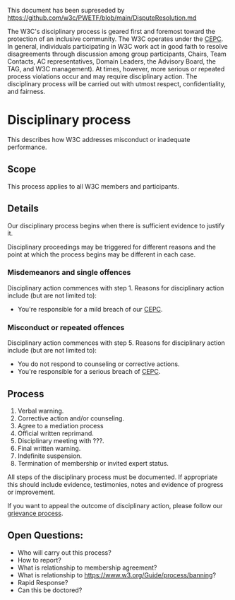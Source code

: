This document has been supreseded by https://github.com/w3c/PWETF/blob/main/DisputeResolution.md

The W3C's disciplinary process is geared first and foremost toward the protection of an inclusive community. The W3C operates under the [CEPC](https://www.w3.org/Consortium/cepc/). In general, individuals participating in W3C work act in good faith to resolve disagreements through discussion among group participants, Chairs, Team Contacts, AC representatives, Domain Leaders, the Advisory Board, the TAG, and W3C management). At times, however, more serious or repeated process violations occur and may require disciplinary action. The disciplinary process will be carried out with utmost respect, confidentiality, and fairness. 

# Disciplinary process

This describes how W3C addresses misconduct or inadequate performance.

## Scope

This process applies to all W3C members and participants.

## Details

Our disciplinary process begins when there is sufficient evidence to justify it. 

Disciplinary proceedings may be triggered for different reasons and the point at which the process begins may be different in each case.

### Misdemeanors and single offences

Disciplinary action commences with step 1. Reasons for disciplinary action include (but are not limited to):
* You're responsible for a mild breach of our [CEPC](https://www.w3.org/Consortium/cepc/).

### Misconduct or repeated offences

Disciplinary action commences with step 5. Reasons for disciplinary action include (but are not limited to):
* You do not respond to counseling or corrective actions.
* You're responsible for a serious breach of [CEPC](https://www.w3.org/Consortium/cepc/).


## Process

1. Verbal warning.
2. Corrective action and/or counseling.
3. Agree to a mediation process
4. Official written reprimand.
5. Disciplinary meeting with ???.
6. Final written warning.
7. Indefinite suspension.
8. Termination of membership or invited expert status.

All steps of the disciplinary process must be documented. If appropriate this should include evidence, testimonies, notes and evidence of progress or improvement.

If you want to appeal the outcome of disciplinary action, please follow our [grievance process](grievance-process.md).


## Open Questions:
* Who will carry out this process?
* How to report?
* What is relationship to membership agreement?
* What is relationship to https://www.w3.org/Guide/process/banning?
* Rapid Response?
* Can this be doctored?
